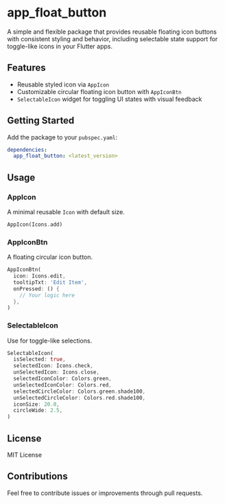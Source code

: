 # app_float_button

A simple and flexible package that provides reusable floating icon buttons with consistent styling and behavior, including selectable state support for toggle-like icons in your Flutter apps.

## Features
- Reusable styled icon via `AppIcon`
- Customizable circular floating icon button with `AppIconBtn`
- `SelectableIcon` widget for toggling UI states with visual feedback

## Getting Started
Add the package to your `pubspec.yaml`:

```yaml
dependencies:
  app_float_button: <latest_version>
```

## Usage
### AppIcon
A minimal reusable `Icon` with default size.
```dart
AppIcon(Icons.add)
```

### AppIconBtn
A floating circular icon button.
```dart
AppIconBtn(
  icon: Icons.edit,
  tooltipTxt: 'Edit Item',
  onPressed: () {
    // Your logic here
  },
)
```

### SelectableIcon
Use for toggle-like selections.
```dart
SelectableIcon(
  isSelected: true,
  selectedIcon: Icons.check,
  unSelectedIcon: Icons.close,
  selectedIconColor: Colors.green,
  unSelectedIconColor: Colors.red,
  selectedCircleColor: Colors.green.shade100,
  unSelectedCircleColor: Colors.red.shade100,
  iconSize: 20.0,
  circleWide: 2.5,
)
```

## License
MIT License

## Contributions
Feel free to contribute issues or improvements through pull requests.

